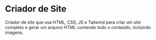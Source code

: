 <h1>Criador de Site</h1>

Criador de site que usa HTML, CSS, JS e Tailwind para criar um site completo e gerar um arquivo HTML contendo todo o conteúdo, incluindo imagens.
